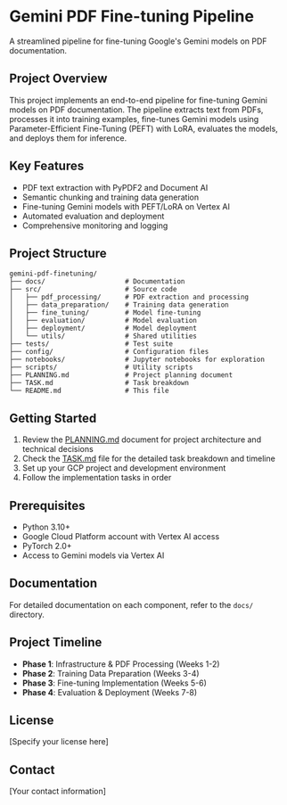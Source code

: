 # Gemini PDF Fine-tuning Pipeline

A streamlined pipeline for fine-tuning Google's Gemini models on PDF documentation.

## Project Overview

This project implements an end-to-end pipeline for fine-tuning Gemini models on PDF documentation. The pipeline extracts text from PDFs, processes it into training examples, fine-tunes Gemini models using Parameter-Efficient Fine-Tuning (PEFT) with LoRA, evaluates the models, and deploys them for inference.

## Key Features

- PDF text extraction with PyPDF2 and Document AI
- Semantic chunking and training data generation
- Fine-tuning Gemini models with PEFT/LoRA on Vertex AI
- Automated evaluation and deployment
- Comprehensive monitoring and logging

## Project Structure

```
gemini-pdf-finetuning/
├── docs/                    # Documentation
├── src/                     # Source code
│   ├── pdf_processing/      # PDF extraction and processing
│   ├── data_preparation/    # Training data generation
│   ├── fine_tuning/         # Model fine-tuning
│   ├── evaluation/          # Model evaluation
│   ├── deployment/          # Model deployment
│   └── utils/               # Shared utilities
├── tests/                   # Test suite
├── config/                  # Configuration files
├── notebooks/               # Jupyter notebooks for exploration
├── scripts/                 # Utility scripts
├── PLANNING.md              # Project planning document
├── TASK.md                  # Task breakdown
└── README.md                # This file
```

## Getting Started

1. Review the [PLANNING.md](PLANNING.md) document for project architecture and technical decisions
2. Check the [TASK.md](TASK.md) file for the detailed task breakdown and timeline
3. Set up your GCP project and development environment
4. Follow the implementation tasks in order

## Prerequisites

- Python 3.10+
- Google Cloud Platform account with Vertex AI access
- PyTorch 2.0+
- Access to Gemini models via Vertex AI

## Documentation

For detailed documentation on each component, refer to the `docs/` directory.

## Project Timeline

- **Phase 1**: Infrastructure & PDF Processing (Weeks 1-2)
- **Phase 2**: Training Data Preparation (Weeks 3-4)
- **Phase 3**: Fine-tuning Implementation (Weeks 5-6)
- **Phase 4**: Evaluation & Deployment (Weeks 7-8)

## License

[Specify your license here]

## Contact

[Your contact information]
